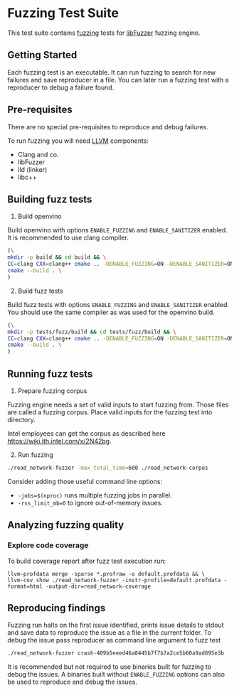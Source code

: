 # Fuzzing Test Suite

This test suite contains [fuzzing](https://en.wikipedia.org/wiki/Fuzzing) tests for [libFuzzer](https://llvm.org/docs/LibFuzzer.html) fuzzing engine.

## Getting Started

Each fuzzing test is an executable. It can run fuzzing to search for new
failures and save reproducer in a file. You can later run a fuzzing test with a
reproducer to debug a failure found.

## Pre-requisites

There are no special pre-requisites to reproduce and debug failures.

To run fuzzing you will need [LLVM](https://apt.llvm.org/) components:
- Clang and co.
- libFuzzer
- lld (linker)
- libc++


## Building fuzz tests

1. Build openvino

Build openvino with options `ENABLE_FUZZING` and `ENABLE_SANITIZER` enabled. It
is recommended to use clang compiler.

```bash
(\
mkdir -p build && cd build && \
CC=clang CXX=clang++ cmake .. -DENABLE_FUZZING=ON -DENABLE_SANITIZER=ON -DTREAT_WARNING_AS_ERROR=OFF && \
cmake --build . \
)
```

2. Build fuzz tests

Build fuzz tests with options `ENABLE_FUZZING` and `ENABLE_SANITIZER` enabled.
You should use the same compiler as was used for the openvino build.

```bash
(\
mkdir -p tests/fuzz/build && cd tests/fuzz/build && \
CC=clang CXX=clang++ cmake .. -DENABLE_FUZZING=ON -DENABLE_SANITIZER=ON -DTREAT_WARNING_AS_ERROR=OFF -DInferenceEngine_DIR=$(pwd)/../../../build && \
cmake --build . \
)
```

## Running fuzz tests

1. Prepare fuzzing corpus

Fuzzing engine needs a set of valid inputs to start fuzzing from. Those files
are called a fuzzing corpus. Place valid inputs for the fuzzing test into
directory.

Intel employees can get the corpus as described here
https://wiki.ith.intel.com/x/2N42bg. 

2. Run fuzzing

```bash
./read_network-fuzzer -max_total_time=600 ./read_network-corpus
```
Consider adding those useful command line options:
- `-jobs=$(nproc)` runs multiple fuzzing jobs in parallel.
- `-rss_limit_mb=0` to ignore out-of-memory issues.

## Analyzing fuzzing quality

### Explore code coverage

To build coverage report after fuzz test execution run:

```
llvm-profdata merge -sparse *.profraw -o default.profdata && \
llvm-cov show ./read_network-fuzzer -instr-profile=default.profdata -format=html -output-dir=read_network-coverage
```

## Reproducing findings

Fuzzing run halts on the first issue identified, prints issue details to stdout and save data to reproduce the issue as a file in the current folder. To debug the issue pass reproducer as command line argument to fuzz test

```bash
./read_network-fuzzer crash-409b5eeed46a8445b7f7b7a2ce5b60a9ad895e3b
```

It is recommended but not required to use binaries built for fuzzing to debug the issues. A binaries built without `ENABLE_FUZZING` options can also be used to reproduce and debug the issues.